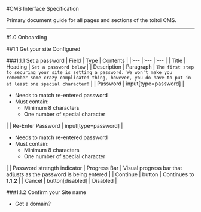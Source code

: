 #CMS Interface Specification

Primary document guide for all pages and sections of the toitoi CMS.

---

#1.0 Onboarding

##1.1 Get your site Configured

###1.1.1 Set a password
| Field | Type | Contents |
|:---  |:---  |:---  |
| Title | Heading | `Set a password below` |
| Description | Paragraph | `The first step to securing your site is setting a password. We won't make you remember some crazy complicated thing, however, you do have to put in at least one special character!` |
| Password | input[type=password] | <ul><li>Needs to match re-entered password</li><li>Must contain: <ul><li>Minimum 8 characters</li><li>One number of special character</li></ul></li></ul> |
| Re-Enter Password | input[type=password] | <ul><li>Needs to match re-entered password</li><li>Must contain: <ul><li>Minimum 8 characters</li><li>One number of special character</li></ul></li></ul> |
| Password strength indicator | Progress Bar | Visual progress bar that adjusts as the password is being entered |
| Continue | button | Continues to **1.1.2** |
| Cancel | button[disabled] | Disabled |

###1.1.2 Confirm your Site name
* Got a domain?